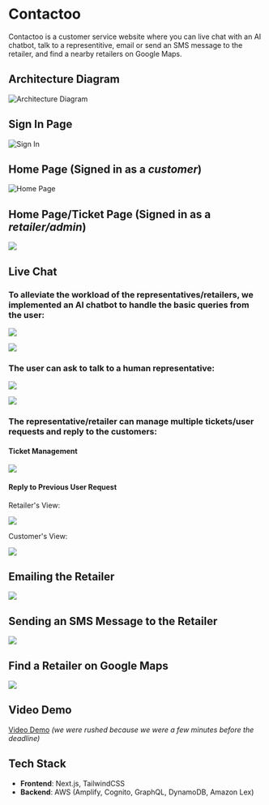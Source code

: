 # Contactoo

Contactoo is a customer service website where you can live chat with an AI chatbot, talk to a representitive, email or send an SMS message to the retailer, and find a nearby retailers on Google Maps.


## Architecture Diagram

![Architecture Diagram](images/architecture.PNG)

## Sign In Page

![Sign In](images/signin.PNG)

## Home Page (Signed in as a *customer*)

![Home Page](images/homepage.PNG)


## Home Page/Ticket Page (Signed in as a *retailer/admin*)

![](images/signin_retailer.PNG)

## Live Chat 

### To alleviate the workload of the representatives/retailers, we implemented an AI chatbot to handle the basic queries from the user:

![](images/chatbot1.PNG)

![](images/chatbot2.PNG)

### The user can ask to talk to a human representative:

![](images/chatbot3.PNG)

![](images/chatbot4.PNG)

### The representative/retailer can manage multiple tickets/user requests and reply to the customers:

#### Ticket Management

![](images/tickets.PNG)

#### Reply to Previous User Request

Retailer's View:

![](images/adminchat1.PNG)

Customer's View:

![](images/adminchat2.PNG)

## Emailing the Retailer

![](images/email.PNG)

## Sending an SMS Message to the Retailer

![](images/sms.PNG)

## Find a Retailer on Google Maps

![](images/findretailer.PNG)

## Video Demo

[Video Demo](https://youtu.be/UJcYY58Rsu4?si=JjmcvJ2U8_n86sxR) *(we were rushed because we were a few minutes before the deadline)*

## Tech Stack

* **Frontend**: Next.js, TailwindCSS
* **Backend**: AWS (Amplify, Cognito, GraphQL, DynamoDB, Amazon Lex)
